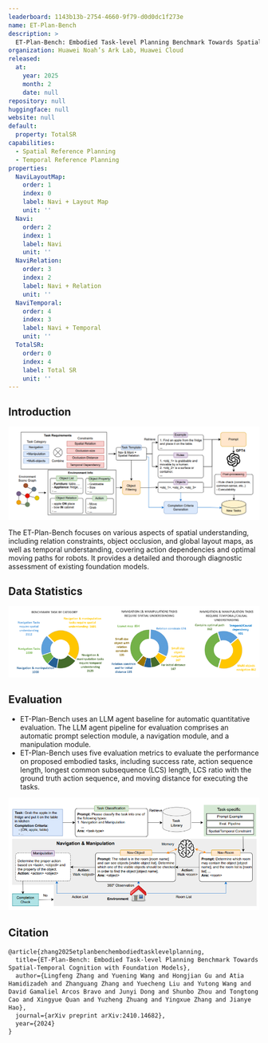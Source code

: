 ```yaml
---
leaderboard: 1143b13b-2754-4660-9f79-d0d0dc1f273e
name: ET-Plan-Bench
description: >
  ET-Plan-Bench: Embodied Task-level Planning Benchmark Towards Spatial-Temporal Cognition with Foundation Models
organization: Huawei Noah’s Ark Lab, Huawei Cloud
released:
  at:
    year: 2025
    month: 2
    date: null
repository: null
huggingface: null
website: null
default:
  property: TotalSR
capabilities:
  - Spatial Reference Planning
  - Temporal Reference Planning
properties:
  NaviLayoutMap:
    order: 1
    index: 0
    label: Navi + Layout Map
    unit: ''
  Navi:
    order: 2
    index: 1
    label: Navi
    unit: ''
  NaviRelation:
    order: 3
    index: 2
    label: Navi + Relation
    unit: ''
  NaviTemporal:
    order: 4
    index: 3
    label: Navi + Temporal
    unit: ''
  TotalSR:
    order: 0
    index: 4
    label: Total SR
    unit: ''
---
```


## Introduction

![alt text](assets/1-2.png)

The ET-Plan-Bench focuses on various aspects of spatial understanding, including relation constraints, object occlusion, and global layout maps, as well as temporal understanding, covering action dependencies and optimal moving paths for robots. It provides a detailed and thorough diagnostic assessment of existing foundation models.

## Data Statistics

![alt text](assets/1-1.png)

## Evaluation

- ET-Plan-Bench uses an LLM agent baseline for automatic quantitative evaluation. The LLM agent pipeline for evaluation comprises an automatic prompt selection module, a navigation module, and a manipulation module.
- ET-Plan-Bench uses five evaluation metrics to evaluate the performance on proposed embodied tasks, including success rate, action sequence length, longest common subsequence (LCS) length, LCS ratio with the ground truth action sequence, and moving distance for executing the tasks.

![alt text](assets/1-3.png)

## Citation

```
@article{zhang2025etplanbenchembodiedtasklevelplanning,
  title={ET-Plan-Bench: Embodied Task-level Planning Benchmark Towards Spatial-Temporal Cognition with Foundation Models},
  author={Lingfeng Zhang and Yuening Wang and Hongjian Gu and Atia Hamidizadeh and Zhanguang Zhang and Yuecheng Liu and Yutong Wang and David Gamaliel Arcos Bravo and Junyi Dong and Shunbo Zhou and Tongtong Cao and Xingyue Quan and Yuzheng Zhuang and Yingxue Zhang and Jianye Hao},
  journal={arXiv preprint arXiv:2410.14682},
  year={2024}
}
```
